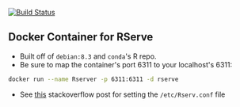 [![Build
Status](https://travis-ci.org/stevenpollack/docker-rserve.svg?branch=master)](https://travis-ci.org/stevenpollack/docker-rserve)

## Docker Container for RServe
- Built off of `debian:8.3` and `conda`'s R repo.
- Be sure to map the container's port 6311 to your localhost's 6311:
```bash
docker run --name Rserver -p 6311:6311 -d rserve
```
- See
  [this](http://stackoverflow.com/questions/20265682/finding-rserve-rconfig-file-on-ubuntu-13-10)
  stackoverflow post for setting the `/etc/Rserv.conf` file

